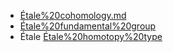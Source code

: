 - [Étale%20cohomology.md](etale%20cohomology.md)
- [Étale%20fundamental%20group](Étale%20fundamental%20group)
- Étale [Étale%20homotopy%20type](etale%20homotopy%20type.md)